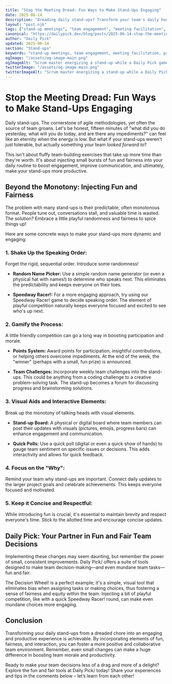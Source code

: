 ```yaml
---
title: "Stop the Meeting Dread: Fun Ways to Make Stand-Ups Engaging"
date: 2025-06-14
description: "Dreading daily stand-ups? Transform your team's daily huddle from a monotonous chore into an energizing, productive, and even fun experience with these simple yet effective strategies. Learn how to boost engagement and collaboration with Daily Pick's tools!"
layout: "post.njk"
tags: ["stand-up meetings", "team engagement", "meeting facilitation", "productivity hacks", "agile methodology", "team building", "remote work"]
canonical: "https://dailypick.dev/blog/posts/2025-06-14-stop-the-meeting-dread-fun-ways-to-make-stand-ups-engaging/"
author: "Daily Pick"
updated: 2025-06-14
section: "Stand-ups"
keywords: "stand-up meetings, team engagement, meeting facilitation, productivity hacks, agile methodology, team building, remote work"
ogImage: "/assets/og-image-main.png"
ogImageAlt: "Scrum master energizing a stand-up while a Daily Pick game decides the next speaker"
twitterImage: "/assets/og-image-main.png"
twitterImageAlt: "Scrum master energizing a stand-up while a Daily Pick game decides the next speaker"
---
```


# Stop the Meeting Dread: Fun Ways to Make Stand-Ups Engaging

Daily stand-ups.  The cornerstone of agile methodologies, yet often the source of team groans.  Let's be honest, fifteen minutes of "what did you do yesterday, what will you do today, and are there any impediments?" can feel like an eternity when the energy is low.  But what if your stand-ups weren't just tolerable, but actually something your team *looked forward to*?

This isn't about fluffy team-building exercises that take up more time than they're worth. It's about injecting small bursts of fun and fairness into your daily routine to boost engagement, improve communication, and ultimately, make your stand-ups more productive.

## Beyond the Monotony: Injecting Fun and Fairness

The problem with many stand-ups is their predictable, often monotonous format.  People tune out, conversations stall, and valuable time is wasted.  The solution?  Embrace a little playful randomness and fairness to spice things up!

Here are some concrete ways to make your stand-ups more dynamic and engaging:

### 1. Shake Up the Speaking Order:

Forget the rigid, sequential order.  Introduce some randomness!

*   **Random Name Picker:**  Use a simple random name generator (or even a physical hat with names!) to determine who speaks next. This eliminates the predictability and keeps everyone on their toes.

*   **Speedway Racer!:** For a more engaging approach, try using our Speedway Racer! game to decide speaking order. The element of playful competition naturally keeps everyone focused and excited to see who's up next.

### 2. Gamify the Process:

A little friendly competition can go a long way in boosting participation and morale.

*   **Points System:** Award points for participation, insightful contributions, or helping others overcome impediments.  At the end of the week, the "winner" (perhaps with a small, fun prize) is announced.

*   **Team Challenges:** Incorporate weekly team challenges into the stand-ups. This could be anything from a coding challenge to a creative problem-solving task. The stand-up becomes a forum for discussing progress and brainstorming solutions.

### 3. Visual Aids and Interactive Elements:

Break up the monotony of talking heads with visual elements.

*   **Stand-up Board:** A physical or digital board where team members can post their updates with visuals (pictures, emojis, progress bars) can enhance engagement and communication.

*   **Quick Polls:**  Use a quick poll (digital or even a quick show of hands) to gauge team sentiment on specific issues or decisions.  This adds interactivity and allows for quick feedback.

### 4.  Focus on the "Why":

Remind your team why stand-ups are important.  Connect daily updates to the larger project goals and celebrate achievements. This keeps everyone focused and motivated.

### 5. Keep it Concise and Respectful:

While introducing fun is crucial, it's essential to maintain brevity and respect everyone's time. Stick to the allotted time and encourage concise updates.


## Daily Pick: Your Partner in Fun and Fair Team Decisions

Implementing these changes may seem daunting, but remember the power of small, consistent improvements.  Daily Pick/ offers a suite of tools designed to make team decision-making—and even mundane team tasks—fun and fair.

The Decision Wheel! is a perfect example; it's a simple, visual tool that eliminates bias when assigning tasks or making choices, thus fostering a sense of fairness and equity within the team. Injecting a bit of playful competition, like with a quick Speedway Racer! round, can make even mundane choices more engaging.


## Conclusion

Transforming your daily stand-ups from a dreaded chore into an engaging and productive experience is achievable. By incorporating elements of fun, fairness, and interaction, you can foster a more positive and collaborative team environment.  Remember, even small changes can make a huge difference in boosting team morale and productivity.

Ready to make your team decisions less of a drag and more of a delight? Explore the fun and fair tools at Daily Pick/ today!  Share your experiences and tips in the comments below – let’s learn from each other!

